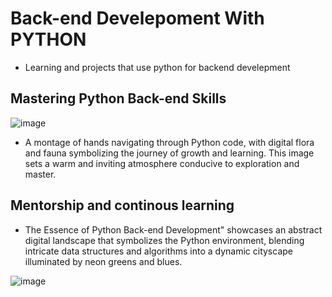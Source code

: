 # Back-end Develepoment With PYTHON

- Learning and projects that use python for backend develepment

## Mastering Python Back-end Skills

![image](https://www.freecodecamp.org/news/content/images/size/w1000/2024/02/image-72.png)

- A montage of hands navigating through Python code, with digital flora and fauna symbolizing the journey of growth and learning. This image sets a warm and inviting atmosphere conducive to exploration and master.

## Mentorship and continous learning

- The Essence of Python Back-end Development" showcases an abstract digital landscape that symbolizes the Python environment, blending intricate data structures and algorithms into a dynamic cityscape illuminated by neon greens and blues.

![image](https://www.freecodecamp.org/news/content/images/size/w1000/2024/02/image-71.png)
